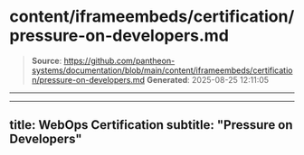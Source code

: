 # content/iframeembeds/certification/pressure-on-developers.md

> **Source**: https://github.com/pantheon-systems/documentation/blob/main/content/iframeembeds/certification/pressure-on-developers.md
> **Generated**: 2025-08-25 12:11:05

---

---
title: WebOps Certification
subtitle: "Pressure on Developers"
---

<Partial file="certification-guide/pressure-on-developers.md" />
